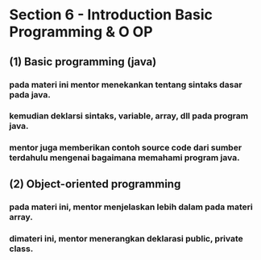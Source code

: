 # Section 6 - Introduction Basic Programming & O    OP

## (1) Basic programming (java)
### pada materi ini mentor menekankan tentang sintaks dasar pada java.
### kemudian deklarsi sintaks, variable, array, dll pada program java.
### mentor juga memberikan contoh source code dari sumber terdahulu mengenai bagaimana memahami program java.

## (2) Object-oriented programming
### pada materi ini, mentor menjelaskan lebih dalam pada materi array.
### dimateri ini, mentor menerangkan deklarasi public, private class.
